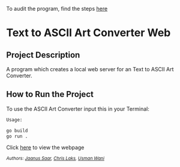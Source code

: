 To audit the program, find the steps [here](https://github.com/01-edu/public/tree/master/subjects/ascii-art-web/audit)

# Text to ASCII Art Converter Web

## Project Description

A program which creates a local web server for an Text to ASCII Art Converter.

## How to Run the Project

To use the ASCII Art Converter input this in your Terminal:
```bash
Usage: 

go build
go run . 

```
Click [here](http://localhost:8080) to view the webpage

_<sup>Authors: [Jaanus Saar](https://01.kood.tech/git/jsaar), [Chris Laks](https://01.kood.tech/git/claks), [Usman Wani](https://01.kood.tech/git/uwani)_</sup>
